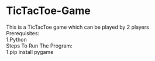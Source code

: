 # TicTacToe-Game
This is a TicTacToe game which can be played by 2 players
<br>
Prerequisites:
<br>
1.Python
<br>
Steps To Run The Program:
<br>
1.pip install pygame
<br>
